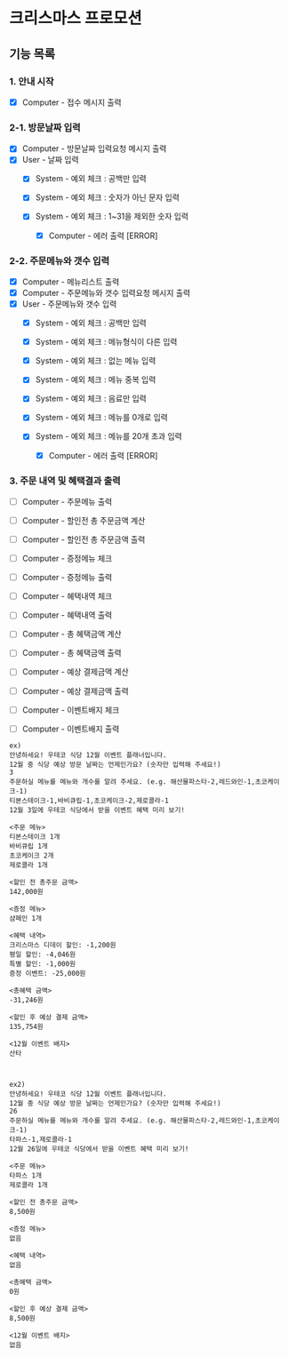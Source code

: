# 크리스마스 프로모션
## 기능 목록

### 1. 안내 시작
- [x] Computer - 접수 메시지 출력

### 2-1. 방문날짜 입력
- [x] Computer - 방문날짜 입력요청 메시지 출력
- [x] User - 날짜 입력
    - [x] System - 예외 체크 : 공백만 입력
  
    - [x] System - 예외 체크 : 숫자가 아닌 문자 입력
    - [x] System - 예외 체크 : 1~31을 제외한 숫자 입력
        - [x] Computer - 에러 출력 [ERROR]

### 2-2. 주문메뉴와 갯수 입력
- [x] Computer - 메뉴리스트 출력
- [x] Computer - 주문메뉴와 갯수 입력요청 메시지 출력
- [x] User - 주문메뉴와 갯수 입력
    - [x] System - 예외 체크 : 공백만 입력
  
    - [x] System - 예외 체크 : 메뉴형식이 다른 입력
    - [x] System - 예외 체크 : 없는 메뉴 입력
    - [x] System - 예외 체크 : 메뉴 중복 입력
    - [x] System - 예외 체크 : 음료만 입력
    - [x] System - 예외 체크 : 메뉴를 0개로 입력
    - [x] System - 예외 체크 : 메뉴를 20개 초과 입력
        - [x] Computer - 에러 출력 [ERROR]

### 3. 주문 내역 및 혜택결과 출력
- [ ] Computer - 주문메뉴 출력
- [ ] Computer - 할인전 총 주문금액 계산
- [ ] Computer - 할인전 총 주문금액 출력
- [ ] Computer - 증정메뉴 체크
- [ ] Computer - 증정메뉴 출력
- [ ] Computer - 혜택내역 체크
- [ ] Computer - 혜택내역 출력
- [ ] Computer - 총 혜택금액 계산
- [ ] Computer - 총 혜택금액 출력
- [ ] Computer - 예상 결제금액 계산
- [ ] Computer - 예상 결제금액 출력
- [ ] Computer - 이벤트배지 체크
- [ ] Computer - 이벤트배지 출력


```
ex)
안녕하세요! 우테코 식당 12월 이벤트 플래너입니다.
12월 중 식당 예상 방문 날짜는 언제인가요? (숫자만 입력해 주세요!)
3
주문하실 메뉴를 메뉴와 개수를 알려 주세요. (e.g. 해산물파스타-2,레드와인-1,초코케이크-1)
티본스테이크-1,바비큐립-1,초코케이크-2,제로콜라-1
12월 3일에 우테코 식당에서 받을 이벤트 혜택 미리 보기!
 
<주문 메뉴>
티본스테이크 1개
바비큐립 1개
초코케이크 2개
제로콜라 1개
 
<할인 전 총주문 금액>
142,000원
 
<증정 메뉴>
샴페인 1개
 
<혜택 내역>
크리스마스 디데이 할인: -1,200원
평일 할인: -4,046원
특별 할인: -1,000원
증정 이벤트: -25,000원
 
<총혜택 금액>
-31,246원
 
<할인 후 예상 결제 금액>
135,754원
 
<12월 이벤트 배지>
산타



ex2)
안녕하세요! 우테코 식당 12월 이벤트 플래너입니다.
12월 중 식당 예상 방문 날짜는 언제인가요? (숫자만 입력해 주세요!)
26 
주문하실 메뉴를 메뉴와 개수를 알려 주세요. (e.g. 해산물파스타-2,레드와인-1,초코케이크-1)
타파스-1,제로콜라-1
12월 26일에 우테코 식당에서 받을 이벤트 혜택 미리 보기!
 
<주문 메뉴>
타파스 1개
제로콜라 1개

<할인 전 총주문 금액>
8,500원
 
<증정 메뉴>
없음
 
<혜택 내역>
없음
 
<총혜택 금액>
0원
 
<할인 후 예상 결제 금액>
8,500원
 
<12월 이벤트 배지>
없음
```